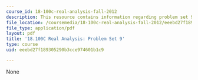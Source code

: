 ```yaml
---
course_id: 18-100c-real-analysis-fall-2012
description: This resource contains information regarding problem set 9.
file_location: /coursemedia/18-100c-real-analysis-fall-2012/eeebd27f189305290b3cce974601b1c9_MIT18_100CF12_ps9.pdf
file_type: application/pdf
layout: pdf
title: '18.100C Real Analysis: Problem Set 9'
type: course
uid: eeebd27f189305290b3cce974601b1c9

---
```

None